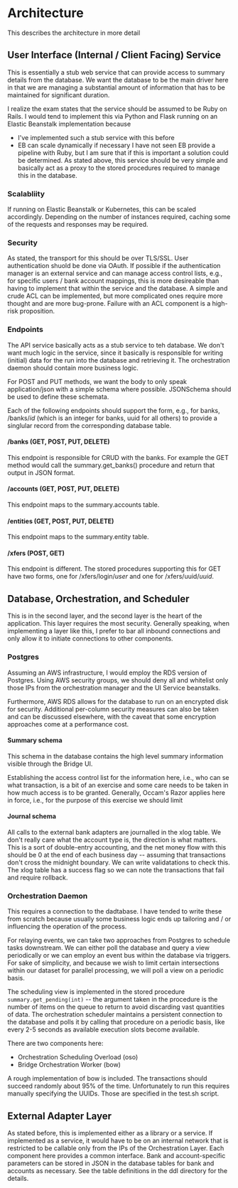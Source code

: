 # Architecture

This describes the architecture in more detail

## User Interface (Internal / Client Facing) Service

This is essentially a stub web service that can provide access to
summary details from the database.  We want the database to be the
main driver here in that we are managing a substantial amount of
information that has to be maintained for significant duration.

I realize the exam states that the service should be assumed to be
Ruby on Rails.  I would tend to implement this via Python and Flask
running on an Elastic Beanstalk implementation because
  * I've implemented such a stub service with this before
  * EB can scale dynamically if necessary
I have not seen EB provide a pipeline with Ruby, but I am sure that if
this is important a solution could be determined.  As stated above,
this service should be very simple and basically act as a proxy to the
stored procedures required to manage this in the database.

### Scalabliity

If running on Elastic Beanstalk or Kubernetes, this can be scaled
accordingly.   Depending on the number of instances required, caching
some of the requests and responses may be required.

### Security

As stated, the transport for this should be over TLS/SSL.  User
authentication shuold be done via OAuth.  If possible if the
authentication manager is an external service and can manage access
control lists, e.g., for specific users / bank account mappings, this
is more desireable than having to implement that within the service
and the database.  A simple and crude ACL can be implemented, but more
complicated ones require more thought and are more bug-prone.  Failure
with an ACL component is a high-risk proposition.

### Endpoints

The API service basically acts as a stub service to teh database.
We don't want much logic in the service, since it basically is
responsible for writing (initial) data for the run into the database
and retrieving it.  The orchestration daemon should contain more
business logic.

For POST and PUT methods, we want the body to only speak
application/json with a simple schema where possible.  JSONSchema
should be used to define these schemata.

Each of the following endpoints should support the form, e.g., for
banks, /banks/_id_ (which is an integer for banks, uuid for all
others) to provide a singlular record from the corresponding database table.

#### /banks (GET, POST, PUT, DELETE)
This endpoint is responsible for CRUD with the banks.
For example the GET method would call the summary.get_banks()
procedure and return that output in JSON format.

#### /accounts (GET, POST, PUT, DELETE)
This endpoint maps to the summary.accounts table.

#### /entities (GET, POST, PUT, DELETE)
This endpoint maps to the summary.entity table.

#### /xfers (POST, GET)
This endpoint is different.  The stored procedures supporting this for
GET have two forms, one for /xfers/login/_user_ and one for
/xfers/uuid/_uuid_.

## Database, Orchestration, and Scheduler

This is in the second layer, and the second layer is the heart of the
application.  This layer requires the most security.  Generally speaking, when implementing a layer like this, I prefer to bar all inbound connections and only allow it to initiate connections to other components.

### Postgres

Assuming an AWS infrastructure, I would employ the RDS version of
Postgres.  Using AWS security groups, we should deny all and whitelist
only those IPs from the orchestration manager and the UI Service
beanstalks.

Furthermore, AWS RDS allows for the database to run on an encrypted
disk for security.  Additional per-column security measures can also
be taken and can be discussed elsewhere, with the caveat that some
encryption approaches come at a performance cost.

#### Summary schema

This schema in the database contains the high level summary
information visible through the Bridge UI.

Establishing the access control list for the information here, i.e.,
who can se what transaction, is a bit of an exercise and some care
needs to be taken in how much access is to be granted.  Generally,
Occam's Razor applies here in force, i.e., for the purpose of this
exercise we should limit 

#### Journal schema

All calls to the external bank adapters are journalled in the xlog
table. We don't really care what the account type is, the direction is
what matters.  This is a sort of double-entry accounting, and the net
money flow with this should be 0 at the end of each business day --
assuming that transactions don't cross the midnight boundary.  We can
write validatations to check this.  The xlog table has a success flag
so we can note the transactions that fail and require rollback.

### Orchestration Daemon

This requires a connection to the dadtabase.  I have tended to write
these from scratch because usually some business logic ends up
tailoring and / or influencing the operation of the process.

For relaying events, we can take two approaches from Postgres to
schedule tasks downstream.  We can either poll the database and query
a view periodically or we can employ an event bus within the database
via triggers.  For sake of simplicity, and because we wish to limit
certain intersections within our dataset for parallel processing, we
will poll a view on a periodic basis.

The scheduling view is implemented in the stored procedure
`summary.get_pending(int)` -- the argument taken in the procedure is
the number of items on the queue to return to avoid discarding vast
quantities of data.  The orchestration scheduler maintains a
persistent connection to the database and polls it by calling that
procedure on a periodic basis, like every 2-5 seconds as available
execution slots become available.

There are two components here:
 * Orchestration Scheduling Overload (oso)
 * Bridge Orchestration Worker (bow)

A rough implementation of bow is included.  The transactions should
succeed randomly about 95% of the time.  Unfortunately to run this
requires manually specifying the UUIDs.  Those are specified in the
test.sh script.

## External Adapter Layer

As stated before, this is implemented either as a library or a
service.  If implemented as a service, it would have to be on an
internal network that is restricted to be callable only from the IPs
of the Orchestration Layer.  Each component here provides a common
interface.  Bank and account-specific parameters can be stored in JSON
in the database tables for bank and accounts as necessary.  See the
table definitions in the ddl directory for the details.
